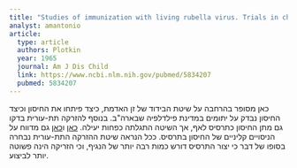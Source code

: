 ```yaml
---
title: "Studies of immunization with living rubella virus. Trials in children with a strain cultured from an aborted fetus"
analyst: amantonio
article:
  type: article
  authors: Plotkin
  year: 1965
  journal: Am J Dis Child
  link: https://www.ncbi.nlm.nih.gov/pubmed/5834207
  pubmed: 5834207
---
```


כאן מסופר בהרחבה על שיטת הבידוד של זן האדמת, כיצד פיתחו את החיסון וכיצד החיסון נבדק על יתומים במדינת פילדלפיה שבארה"ב.
בנוסף להזרקה תת-עורית בדקו גם מתן החיסון כתרסיס לאף, אך השיטה התגלתה כפחות יעילה.
[כאן](https://www.ncbi.nlm.nih.gov/pubmed/1031691) ו[כאן](http://jamanetwork.com/journals/jamapediatrics/article-abstract/503162) גם מדווח על הניסויים קליניים של החיסון בתרסיס. ככל הנראה שיטת ההזרקה התת-עורית נבחרה בסופו של דבר כי יצור התרסיס דורש כמות רבה יותר של הנגיף, וכי הזריקה הינה פשוטה יותר לביצוע.

